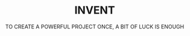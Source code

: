 ---
page_media: "/videos/video2.mp4"
title: "INVENT"
subtitle: "TO CREATE A POWERFUL PROJECT ONCE, A BIT OF LUCK IS ENOUGH"
---